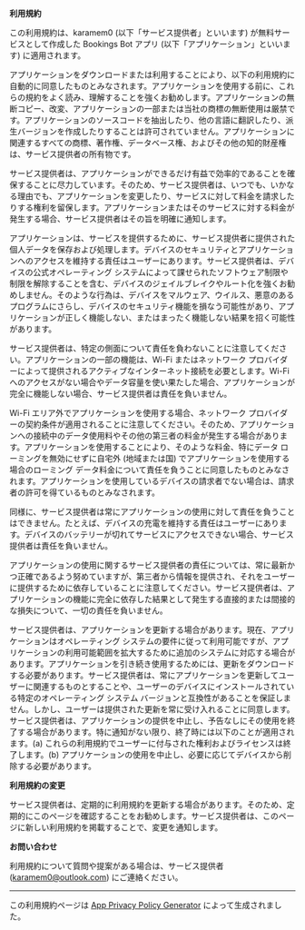 **利用規約**

この利用規約は、karamem0 (以下「サービス提供者」といいます) が無料サービスとして作成した Bookings Bot アプリ (以下「アプリケーション」といいます) に適用されます。

アプリケーションをダウンロードまたは利用することにより、以下の利用規約に自動的に同意したものとみなされます。アプリケーションを使用する前に、これらの規約をよく読み、理解することを強くお勧めします。アプリケーションの無断コピー、改変、アプリケーションの一部または当社の商標の無断使用は厳禁です。アプリケーションのソースコードを抽出したり、他の言語に翻訳したり、派生バージョンを作成したりすることは許可されていません。アプリケーションに関連するすべての商標、著作権、データベース権、およびその他の知的財産権は、サービス提供者の所有物です。

サービス提供者は、アプリケーションができるだけ有益で効率的であることを確保することに尽力しています。そのため、サービス提供者は、いつでも、いかなる理由でも、アプリケーションを変更したり、サービスに対して料金を請求したりする権利を留保します。アプリケーションまたはそのサービスに対する料金が発生する場合、サービス提供者はその旨を明確に通知します。

アプリケーションは、サービスを提供するために、サービス提供者に提供された個人データを保存および処理します。デバイスのセキュリティとアプリケーションへのアクセスを維持する責任はユーザーにあります。サービス提供者は、デバイスの公式オペレーティング システムによって課せられたソフトウェア制限や制限を解除することを含む、デバイスのジェイルブレイクやルート化を強くお勧めしません。そのような行為は、デバイスをマルウェア、ウイルス、悪意のあるプログラムにさらし、デバイスのセキュリティ機能を損なう可能性があり、アプリケーションが正しく機能しない、またはまったく機能しない結果を招く可能性があります。

サービス提供者は、特定の側面について責任を負わないことに注意してください。アプリケーションの一部の機能は、Wi-Fi またはネットワーク プロバイダーによって提供されるアクティブなインターネット接続を必要とします。Wi-Fi へのアクセスがない場合やデータ容量を使い果たした場合、アプリケーションが完全に機能しない場合、サービス提供者は責任を負いません。

Wi-Fi エリア外でアプリケーションを使用する場合、ネットワーク プロバイダーの契約条件が適用されることに注意してください。そのため、アプリケーションへの接続中のデータ使用料やその他の第三者の料金が発生する場合があります。アプリケーションを使用することにより、そのような料金、特にデータ ローミングを無効にせずに自宅外 (地域または国) でアプリケーションを使用する場合のローミング データ料金について責任を負うことに同意したものとみなされます。アプリケーションを使用しているデバイスの請求者でない場合は、請求者の許可を得ているものとみなされます。

同様に、サービス提供者は常にアプリケーションの使用に対して責任を負うことはできません。たとえば、デバイスの充電を維持する責任はユーザーにあります。デバイスのバッテリーが切れてサービスにアクセスできない場合、サービス提供者は責任を負いません。

アプリケーションの使用に関するサービス提供者の責任については、常に最新かつ正確であるよう努めていますが、第三者から情報を提供され、それをユーザーに提供するために依存していることに注意してください。サービス提供者は、アプリケーションの機能に完全に依存した結果として発生する直接的または間接的な損失について、一切の責任を負いません。

サービス提供者は、アプリケーションを更新する場合があります。現在、アプリケーションはオペレーティング システムの要件に従って利用可能ですが、アプリケーションの利用可能範囲を拡大するために追加のシステムに対応する場合があります。アプリケーションを引き続き使用するためには、更新をダウンロードする必要があります。サービス提供者は、常にアプリケーションを更新してユーザーに関連するものとすることや、ユーザーのデバイスにインストールされている特定のオペレーティング システム バージョンと互換性があることを保証しません。しかし、ユーザーは提供された更新を常に受け入れることに同意します。サービス提供者は、アプリケーションの提供を中止し、予告なしにその使用を終了する場合があります。特に通知がない限り、終了時には以下のことが適用されます。(a) これらの利用規約でユーザーに付与された権利およびライセンスは終了します。(b) アプリケーションの使用を中止し、必要に応じてデバイスから削除する必要があります。

**利用規約の変更**

サービス提供者は、定期的に利用規約を更新する場合があります。そのため、定期的にこのページを確認することをお勧めします。サービス提供者は、このページに新しい利用規約を掲載することで、変更を通知します。

**お問い合わせ**

利用規約について質問や提案がある場合は、サービス提供者 (karamem0@outlook.com) にご連絡ください。

***

この利用規約ページは [App Privacy Policy Generator](https://app-privacy-policy-generator.nisrulz.com/) によって生成されました。
